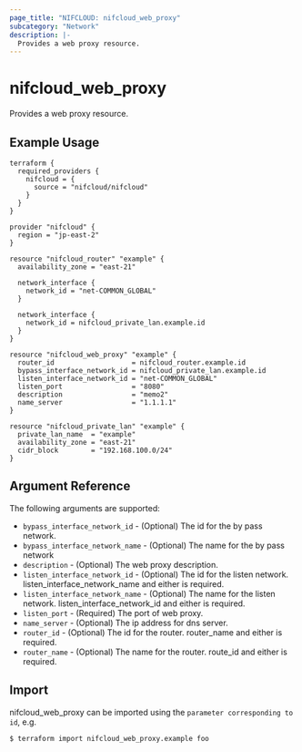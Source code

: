 ```yaml
---
page_title: "NIFCLOUD: nifcloud_web_proxy"
subcategory: "Network"
description: |-
  Provides a web proxy resource.
---
```


# nifcloud_web_proxy

Provides a web proxy resource.

## Example Usage

```hcl
terraform {
  required_providers {
    nifcloud = {
      source = "nifcloud/nifcloud"
    }
  }
}

provider "nifcloud" {
  region = "jp-east-2"
}

resource "nifcloud_router" "example" {
  availability_zone = "east-21"

  network_interface {
    network_id = "net-COMMON_GLOBAL"
  }

  network_interface {
    network_id = nifcloud_private_lan.example.id
  }
}

resource "nifcloud_web_proxy" "example" {
  router_id                   = nifcloud_router.example.id
  bypass_interface_network_id = nifcloud_private_lan.example.id
  listen_interface_network_id = "net-COMMON_GLOBAL"
  listen_port                 = "8080"
  description                 = "memo2"
  name_server                 = "1.1.1.1"
}

resource "nifcloud_private_lan" "example" {
  private_lan_name  = "example"
  availability_zone = "east-21"
  cidr_block        = "192.168.100.0/24"
}

```

## Argument Reference

The following arguments are supported:


* `bypass_interface_network_id` - (Optional) The id for the by pass network.
* `bypass_interface_network_name` - (Optional) The name for the by pass network
* `description` - (Optional) The web proxy description.
* `listen_interface_network_id` - (Optional) The id for the listen network. listen_interface_network_name and either is required.
* `listen_interface_network_name` - (Optional) The name for the listen network. listen_interface_network_id and either is required.
* `listen_port` - (Required) The port of web proxy.
* `name_server` - (Optional) The ip address for dns server.
* `router_id` - (Optional) The id for the router. router_name and either is required.
* `router_name` - (Optional) The name for the router. route_id and either is required.

## Import

nifcloud_web_proxy can be imported using the `parameter corresponding to id`, e.g.

```
$ terraform import nifcloud_web_proxy.example foo
```

